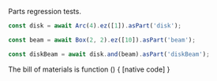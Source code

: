 Parts regression tests.

```JavaScript
const disk = await Arc(4).ez([1]).asPart('disk');
```

```JavaScript
const beam = await Box(2, 2).ez([10]).asPart('beam');
```

```JavaScript
const diskBeam = await disk.and(beam).asPart('diskBeam');
```

The bill of materials is function () { [native code] }
